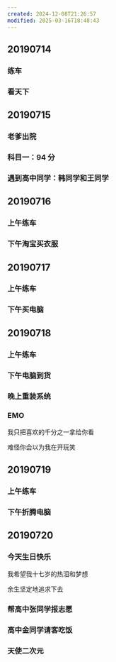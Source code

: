 ```yaml
---
created: 2024-12-08T21:26:57
modified: 2025-03-16T18:48:43
---
```


## 20190714
### 练车
### 看天下
## 20190715
### 老爹出院
### 科目一：94 分
### 遇到高中同学：韩同学和王同学

## 20190716
### 上午练车

### 下午淘宝买衣服
## 20190717
### 上午练车

### 下午买电脑

## 20190718

### 上午练车
### 下午电脑到货
### 晚上重装系统
### EMO

我只把喜欢的千分之一拿给你看

难怪你会以为我在开玩笑

## 20190719
### 上午练车
### 下午折腾电脑
## 20190720

### 今天生日快乐

我希望我十七岁的热泪和梦想

余生坚定地追求下去

### 帮高中张同学报志愿

### 高中金同学请客吃饭
### 天使二次元
